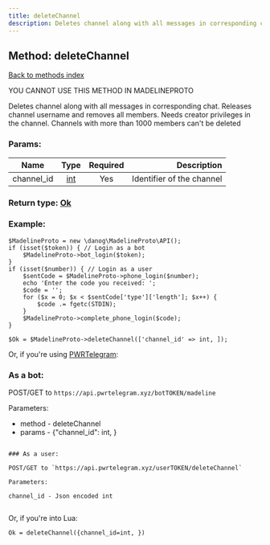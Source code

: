 ```yaml
---
title: deleteChannel
description: Deletes channel along with all messages in corresponding chat. Releases channel username and removes all members. Needs creator privileges in the channel. Channels with more than 1000 members can't be deleted
---
```

## Method: deleteChannel  
[Back to methods index](index.md)


YOU CANNOT USE THIS METHOD IN MADELINEPROTO


Deletes channel along with all messages in corresponding chat. Releases channel username and removes all members. Needs creator privileges in the channel. Channels with more than 1000 members can't be deleted

### Params:

| Name     |    Type       | Required | Description |
|----------|:-------------:|:--------:|------------:|
|channel\_id|[int](../types/int.md) | Yes|Identifier of the channel|


### Return type: [Ok](../types/Ok.md)

### Example:


```
$MadelineProto = new \danog\MadelineProto\API();
if (isset($token)) { // Login as a bot
    $MadelineProto->bot_login($token);
}
if (isset($number)) { // Login as a user
    $sentCode = $MadelineProto->phone_login($number);
    echo 'Enter the code you received: ';
    $code = '';
    for ($x = 0; $x < $sentCode['type']['length']; $x++) {
        $code .= fgetc(STDIN);
    }
    $MadelineProto->complete_phone_login($code);
}

$Ok = $MadelineProto->deleteChannel(['channel_id' => int, ]);
```

Or, if you're using [PWRTelegram](https://pwrtelegram.xyz):

### As a bot:

POST/GET to `https://api.pwrtelegram.xyz/botTOKEN/madeline`

Parameters:

* method - deleteChannel
* params - {"channel_id": int, }

```

### As a user:

POST/GET to `https://api.pwrtelegram.xyz/userTOKEN/deleteChannel`

Parameters:

channel_id - Json encoded int


```

Or, if you're into Lua:

```
Ok = deleteChannel({channel_id=int, })
```

